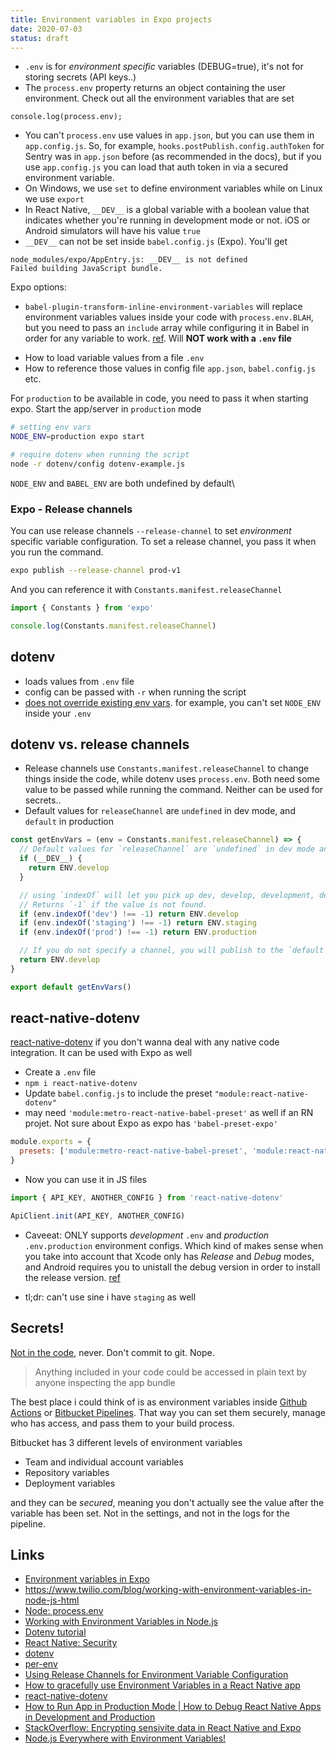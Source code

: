 ```yaml
---
title: Environment variables in Expo projects
date: 2020-07-03
status: draft
---
```


- `.env` is for _environment specific_ variables (DEBUG=true), it's not for storing secrets (API keys..)
- The `process.env` property returns an object containing the user environment. Check out all the environment variables that are set

```
console.log(process.env);
```

- You can't `process.env` use values in `app.json`, but you can use them in `app.config.js`. So, for example, `hooks.postPublish.config.authToken` for Sentry was in `app.json` before (as recommended in the docs), but if you use `app.config.js` you can load that auth token in via a secured environment variable.
- On Windows, we use `set` to define environment variables while on Linux we use `export`
- In React Native, `__DEV__` is a global variable with a boolean value that indicates whether you're running in development mode or not. iOS or Android simulators will have his value `true`
- `__DEV__` can not be set inside `babel.config.js` (Expo). You'll get

```
node_modules/expo/AppEntry.js: __DEV__ is not defined
Failed building JavaScript bundle.
```

Expo options:

- `babel-plugin-transform-inline-environment-variables` will replace environment variables values inside your code with `process.env.BLAH`, but you need to pass an `include` array while configuring it in Babel in order for any variable to work. [ref](https://github.com/babel/website/blob/master/docs/plugin-transform-inline-environment-variables.md). Will **NOT work with a `.env` file**

* How to load variable values from a file `.env`
* How to reference those values in config file `app.json`, `babel.config.js` etc.

For `production` to be available in code, you need to pass it when starting expo. Start the app/server in `production` mode

```bash
# setting env vars
NODE_ENV=production expo start
```

```bash
# require dotenv when running the script
node -r dotenv/config dotenv-example.js
```

`NODE_ENV` and `BABEL_ENV` are both undefined by default\

### Expo - Release channels

You can use release channels `--release-channel` to set _environment_ specific variable configuration. To set a release channel, you pass it when you run the command.

```bash
expo publish --release-channel prod-v1
```

And you can reference it with `Constants.manifest.releaseChannel`

```js
import { Constants } from 'expo'

console.log(Constants.manifest.releaseChannel)
```

## dotenv

- loads values from `.env` file
- config can be passed with `-r` when running the script
- [does not override existing env vars](https://github.com/motdotla/dotenv#what-happens-to-environment-variables-that-were-already-set). for example, you can't set `NODE_ENV` inside your `.env`

## dotenv vs. release channels

- Release channels use `Constants.manifest.releaseChannel` to change things inside the code, while dotenv uses `process.env`. Both need some value to be passed while running the command. Neither can be used for secrets..
- Default values for `releaseChannel` are `undefined` in dev mode, and `default` in production

```ts
const getEnvVars = (env = Constants.manifest.releaseChannel) => {
  // Default values for `releaseChannel` are `undefined` in dev mode and `default` in production
  if (__DEV__) {
    return ENV.develop
  }

  // using `indexOf` will let you pick up dev, develop, development, dev-v1, dev-v2, dev-v3, and so on..
  // Returns `-1` if the value is not found.
  if (env.indexOf('dev') !== -1) return ENV.develop
  if (env.indexOf('staging') !== -1) return ENV.staging
  if (env.indexOf('prod') !== -1) return ENV.production

  // If you do not specify a channel, you will publish to the `default` channel.
  return ENV.develop
}

export default getEnvVars()
```

## react-native-dotenv

[react-native-dotenv](https://www.npmjs.com/package/react-native-dotenv) if you don't wanna deal with any native code integration. It can be used with Expo as well

- Create a `.env` file
- `npm i react-native-dotenv`
- Update `babel.config.js` to include the preset `"module:react-native-dotenv"`
- may need `'module:metro-react-native-babel-preset'` as well if an RN projet. Not sure about Expo as expo has `'babel-preset-expo'`

```js
module.exports = {
  presets: ['module:metro-react-native-babel-preset', 'module:react-native-dotenv'],
}
```

- Now you can use it in JS files

```js
import { API_KEY, ANOTHER_CONFIG } from 'react-native-dotenv'

ApiClient.init(API_KEY, ANOTHER_CONFIG)
```

- Caveeat: ONLY supports _development_ `.env` and _production_ `.env.production` environment configs. Which kind of makes sense when you take into account that Xcode only has _Release_ and _Debug_ modes, and Android requires you to unistall the debug version in order to install the release version. [ref](https://www.youtube.com/watch?v=T9-d8ZSXdto)

- tl;dr: can't use sine i have `staging` as well

## Secrets!

[Not in the code](https://reactnative.dev/docs/security#storing-sensitive-info), never. Don't commit to git. Nope.

> Anything included in your code could be accessed in plain text by anyone inspecting the app bundle

The best place i could think of is as environment variables inside [Github Actions](https://docs.github.com/en/actions/configuring-and-managing-workflows/using-variables-and-secrets-in-a-workflow) or [Bitbucket Pipelines](https://support.atlassian.com/bitbucket-cloud/docs/variables-in-pipelines/). That way you can set them securely, manage who has access, and pass them to your build process.

Bitbucket has 3 different levels of environment variables

- Team and individual account variables
- Repository variables
- Deployment variables

and they can be _secured_, meaning you don't actually see the value after the variable has been set. Not in the settings, and not in the logs for the pipeline.

## Links

- [Environment variables in Expo](https://docs.expo.io/guides/environment-variables/)
- https://www.twilio.com/blog/working-with-environment-variables-in-node-js-html
- [Node: process.env](https://nodejs.org/dist/latest/docs/api/process.html#process_process_env)
- [Working with Environment Variables in Node.js](https://www.twilio.com/blog/working-with-environment-variables-in-node-js-html)
- [Dotenv tutorial](http://zetcode.com/javascript/dotenv/)
- [React Native: Security](https://reactnative.dev/docs/security)
- [dotenv](https://github.com/motdotla/dotenv)
- [per-env](https://github.com/ericclemmons/per-env)
- [Using Release Channels for Environment Variable Configuration](https://docs.expo.io/distribution/release-channels/?redirected#using-release-channels-for-environment-variable-configuration)
- [How to gracefully use Environment Variables in a React Native app](https://www.freecodecamp.org/news/how-to-gracefully-use-environment-variables-in-a-react-native-app/)
- [react-native-dotenv](https://www.npmjs.com/package/react-native-dotenv)
- [How to Run App in Production Mode | How to Debug React Native Apps in Development and Production](https://www.youtube.com/watch?v=T9-d8ZSXdto)
- [StackOverflow: Encrypting sensivite data in React Native and Expo](https://stackoverflow.com/a/44652157)
- [Node.js Everywhere with Environment Variables!](https://medium.com/the-node-js-collection/making-your-node-js-work-everywhere-with-environment-variables-2da8cdf6e786)
